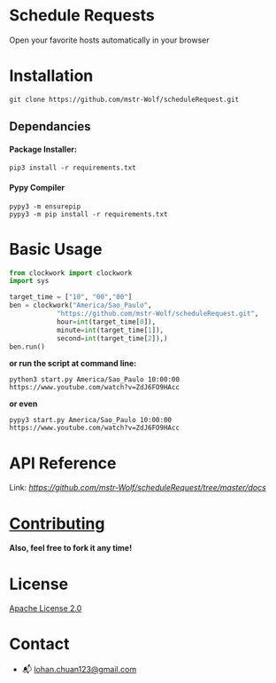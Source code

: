 # Schedule Requests
Open your favorite hosts automatically in your browser

# Installation
```shell script
git clone https://github.com/mstr-Wolf/scheduleRequest.git
```

## Dependancies
#### Package Installer:
```shell script
pip3 install -r requirements.txt
```
#### Pypy Compiler
```shell script
pypy3 -m ensurepip
pypy3 -m pip install -r requirements.txt
```

# Basic Usage
```python
from clockwork import clockwork
import sys

target_time = ["10", "00","00"]
ben = clockwork("America/Sao_Paulo",
            "https://github.com/mstr-Wolf/scheduleRequest.git",
            hour=int(target_time[0]),
            minute=int(target_time[1]),
            second=int(target_time[2]),)
ben.run()
```
**or run the script at command line:**
```shell script
python3 start.py America/Sao_Paulo 10:00:00 https://www.youtube.com/watch?v=ZdJ6FO9HAcc
```
**or even**
```shell script
pypy3 start.py America/Sao_Paulo 10:00:00 https://www.youtube.com/watch?v=ZdJ6FO9HAcc
```

# API Reference
Link: *https://github.com/mstr-Wolf/scheduleRequest/tree/master/docs*

# [Contributing](https://github.com/mstr-Wolf/scheduleRequest/issues)
**Also, feel free to fork it any time!**

# License
[Apache License 2.0](https://github.com/mstr-Wolf/scheduleRequest/blob/master/LICENSE)

# Contact
- :mailbox_with_mail: lohan.chuan123@gmail.com